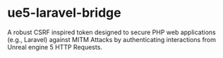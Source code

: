 # ue5-laravel-bridge
A robust CSRF inspired token designed to secure PHP web applications (e.g., Laravel) against MITM Attacks by authenticating interactions from Unreal engine 5 HTTP Requests.
